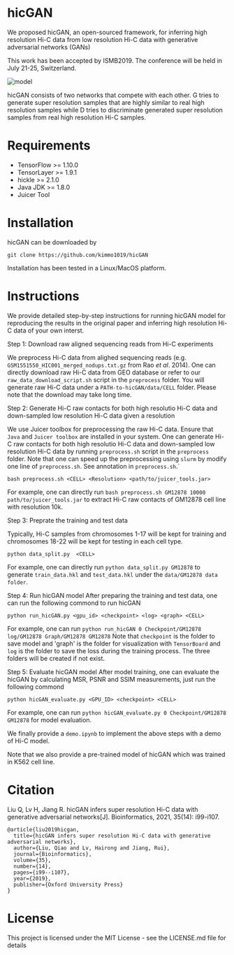 # hicGAN
We proposed hicGAN, an open-sourced framework, for inferring high resolution Hi-C data from low resolution Hi-C data with generative adversarial networks (GANs)

This work has been accepted by ISMB2019. The conference will be held in July 21-25, Switzerland.

![model](https://github.com/kimmo1019/hicGAN/blob/master/model.png)

hicGAN consists of two networks that compete with each other. G tries to generate super resolution samples that are highly similar to real high resolution samples while D tries to discriminate generated super resolution samples from real high resolution Hi-C samples.

# Requirements
- TensorFlow >= 1.10.0
- TensorLayer >= 1.9.1
- hickle >= 2.1.0
- Java JDK >= 1.8.0
- Juicer Tool

# Installation
hicGAN can be downloaded by
```shell
git clone https://github.com/kimmo1019/hicGAN
```
Installation has been tested in a Linux/MacOS platform.

# Instructions
We provide detailed step-by-step instructions for running hicGAN model for reproducing the results in the original paper and inferring high resolution Hi-C data of your own interst.

Step 1: Download raw aligned sequencing reads from Hi-C experiments

We preprocess Hi-C data from alighed sequencing reads (e.g. ```GSM1551550_HIC001_merged_nodups.txt.gz``` from Rao *et al*. 2014). One can directly download raw Hi-C data from GEO database or refer to our `raw_data_download_script.sh` script in the `preprocess` folder. You will generate raw Hi-C data under a `PATH-to-hicGAN/data/CELL` folder. Please note that the download may take long time.

Step 2: Generate Hi-C raw contacts for both high resolutio Hi-C data and down-sampled low resolution Hi-C data given a 
resolution

We use Juicer toolbox for preprocessing the raw Hi-C data. Ensure that `Java` and `Juicer toolbox` are installed in your system. One can generate Hi-C raw contacts for both high resolutio Hi-C data and down-sampled low resolution Hi-C data by running `preprocess.sh` script in the `preprocess` folder. Note that one can speed up the preprocessing using `slurm` by modify one line of `preprocess.sh`. See annotation in `preprocess.sh`.`
```shell
bash preprocess.sh <CELL> <Resolution> <path/to/juicer_tools.jar>
```
For example, one can directly run `bash preprocess.sh GM12878 10000 path/to/juicer_tools.jar` to extract Hi-C raw contacts of GM12878 cell line with resolution 10k.


Step 3: Preprate the training and test data

Typically, Hi-C samples from chromosomes 1-17 will be kept for training and chromosomes 18-22 will be kept for testing in each cell type.

```shell
python data_split.py  <CELL>
```
For example, one can directly run `python data_split.py GM12878` to generate `train_data.hkl` and `test_data.hkl` under the `data/GM12878 data folder`. 

Step 4: Run hicGAN model
After preparing the training and test data, one can run the following commond to run hicGAN
```shell
python run_hicGAN.py <gpu_id> <checkpoint> <log> <graph> <CELL>
```
For example, one can run `python run_hicGAN 0 Checkpoint/GM12878 log/GM12878 Graph/GM12878 GM12878` 
Note that `checkpoint` is the folder to save model and 'graph' is the folder for visualization with `TensorBoard` and `log` is the folder to save the loss during the training process. The three folders will be created if not exist.

Step 5: Evaluate hicGAN model
After model training, one can evaluate the hicGAN by calculating MSR, PSNR and SSIM measurements, just run the following commond
```shell
python hicGAN_evaluate.py <GPU_ID> <checkpoint> <CELL>
```
For example, one can run `python hicGAN_evaluate.py 0 Checkpoint/GM12878 GM12878` for model evaluation.

We finally provide a `demo.ipynb` to implement the above steps with a demo of Hi-C model.

Note that we also provide a pre-trained model of hicGAN which was trained in K562 cell line.

# Citation
Liu Q, Lv H, Jiang R. hicGAN infers super resolution Hi-C data with generative adversarial networks[J]. Bioinformatics, 2021, 35(14): i99-i107.
```
@article{liu2019hicgan,
  title={hicGAN infers super resolution Hi-C data with generative adversarial networks},
  author={Liu, Qiao and Lv, Hairong and Jiang, Rui},
  journal={Bioinformatics},
  volume={35},
  number={14},
  pages={i99--i107},
  year={2019},
  publisher={Oxford University Press}
}
```

# License
This project is licensed under the MIT License - see the LICENSE.md file for details

